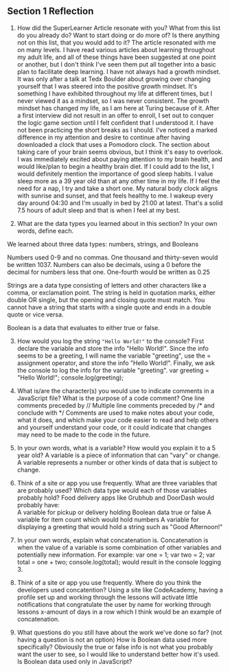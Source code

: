## Section 1 Reflection

1. How did the SuperLearner Article resonate with you? What from this list do you already do? Want to start doing or do more of? Is there anything not on this list, that you would add to it?
The article resonated with me on many levels. I have read various articles about learning throughout my adult life, and all of these things have been suggested at one point or another, but I don't think I've seen them put all together into a basic plan to facilitate deep learning.
I have not always had a growth mindset. It was only after a talk at Tedx Boulder about growing over changing yourself that I was steered into the positive growth mindset. It's something I have exhibited throughout my life at different times, but I never viewed it as a mindset, so I was never consistent. The growth mindset has changed my life, as I am here at Turing because of it. After a first interview did not result in an offer to enroll, I set out to conquer the logic game section until I felt confident that I understood it.
I have not been practicing the short breaks as I should. I've noticed a marked difference in my attention and desire to continue after having downloaded a clock that uses a Pomodoro clock.
The section about taking care of your brain seems obvious, but I think it's easy to overlook. I was immediately excited about paying attention to my brain health, and would like/plan to begin a healthy brain diet.
If I could add to the list, I would definitely mention the importance of good sleep habits. I value sleep more as a 39 year old than at any other time in my life. If I feel the need for a nap, I try and take a short one. My natural body clock aligns with sunrise and sunset, and that feels healthy to me. I wakeup every day around 04:30 and I'm usually in bed by 21:00 at latest. That's a solid 7.5 hours of adult sleep and that is when I feel at my best.

2. What are the data types you learned about in this section? In your own words, define each.

We learned about three data types: numbers, strings, and Booleans

Numbers used 0-9 and no commas. One thousand and thirty-seven would be written 1037. Numbers can also be decimals, using a 0 before the decimal for numbers less that one. One-fourth would be written as 0.25

Strings are a data type consisting of letters and other characters like a comma, or exclamation point. The string is held in quotation marks, either double OR single, but the opening and closing quote must match. You cannot have a string that starts with a single quote and ends in a double quote or vice versa.

Boolean is a data that evaluates to either true or false.

3. How would you log the string `"Hello World!"` to the console?
First declare the variable and store the info "Hello World!". Since the info seems to be a greeting, I will name the variable "greeting", use the = assignment operator, and store the info "Hello World!". Finally, we ask the console to log the info for the variable "greeting".
var greeting = "Hello World!";
console.log(greeting);

4. What is/are the character(s) you would use to indicate comments in a JavaScript file? What is the purpose of a code comment?
One line comments preceded by //
Multiple line comments preceded by /* and conclude with */
Comments are used to make notes about your code, what it does, and which make your code easier to read and help others and yourself understand your code, or it could indicate that changes may need to be made to the code in the future.

5. In your own words, what is a variable? How would you explain it to a 5 year old?
A variable is a piece of information that can "vary" or change. A variable represents a number or other kinds of data that is subject to change.

6. Think of a site or app you use frequently. What are three variables that are probably used? Which data type would each of those variables probably hold?
Food delivery apps like Grubhub and DoorDash would probably have:  
A variable for pickup or delivery holding Boolean data true or false
A variable for item count which would hold numbers
A variable for displaying a greeting that would hold a string such as "Good Afternoon!"

7. In your own words, explain what concatenation is.
Concatenation is when the value of a variable is some combination of other variables and potentially new information.
For example: var one = 1; var two = 2; var total = one + two;
console.log(total); would result in the console logging 3.

8. Think of a site or app you use frequently. Where do you think the developers used concatention?
Using a site like CodeAcademy, having a profile set up and working through the lessons will activate little notifications that congratulate the user by name for working through lessons x-amount of days in a row which I think would be an example of concatenation.

9. What questions do you still have about the work we've done so far? (not having a question is not an option)
How is Boolean data used more specifically? Obviously the true or false info is not what you probably want the user to see, so I would like to understand better how it's used. Is Boolean data used only in JavaScript?
